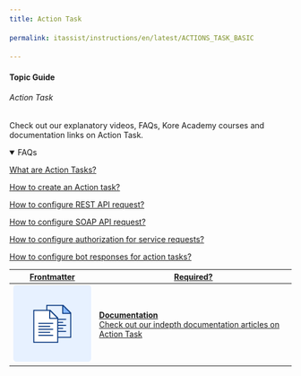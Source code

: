 ```yaml
---
title: Action Task

permalink: itassist/instructions/en/latest/ACTIONS_TASK_BASIC

---
```

#### Topic Guide
###### Action Task

  Check out our explanatory videos, FAQs, Kore Academy courses and documentation links on Action Task.

<details open>
  <summary>FAQs
  </summary>

  <a class="doc-link" target="_blank" href="https://developer.kore.ai/docs/bots/bot-builder-tool/action-info-task/kore-bot-action-tasks/">
 
  What are Action Tasks?

</a>

<a class="doc-link" target="_blank" href="https://developer.kore.ai/docs/bots/bot-builder-tool/action-info-task/kore-bot-action-tasks/#general">
 
  How to create an Action task?

</a>


<a class="doc-link" target="_blank" href="https://developer.kore.ai/docs/bots/bot-builder-tool/action-info-task/kore-bot-action-tasks/#rest">
 
  How to configure REST API request?

</a>


<a class="doc-link" target="_blank" href="https://developer.kore.ai/docs/bots/bot-builder-tool/action-info-task/kore-bot-action-tasks/#apirequest-soap">

  How to configure SOAP API request?

</a>

<a class="doc-link" target="_blank" href="https://developer.kore.ai/docs/bots/bot-builder-tool/action-info-task/kore-bot-action-tasks/#auth">

  How to configure authorization for service requests?

</a>

<a class="doc-link" target="_blank" href="https://developer.kore.ai/docs/bots/bot-builder-tool/action-info-task/kore-bot-action-tasks/#bot-response">

  How to configure bot responses for action tasks?

</a>


</details>



<a class="doc-link" target="_blank" href="https://developer.kore.ai/docs/bots/bot-builder-tool/action-info-task/kore-bot-action-tasks/">
 

| Frontmatter | Required? |
|-------------|-------------|
| ![alt text](images/docIcon.svg "Title") | **Documentation**  <br /> Check out our indepth documentation articles on Action Task | 


</a>
